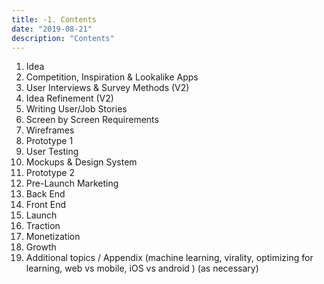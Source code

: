 ```yaml
---
title: -1. Contents
date: "2019-08-21"
description: "Contents"
---
```


1. Idea
2. Competition, Inspiration & Lookalike Apps 
3. User Interviews & Survey Methods (V2)
4. Idea Refinement (V2)
5. Writing User/Job Stories 
6. Screen by Screen Requirements 
7. Wireframes
8. Prototype 1
9. User Testing
10. Mockups & Design System
11. Prototype 2
12. Pre-Launch Marketing 
13. Back End 
14. Front End 
15. Launch
16. Traction
17. Monetization
18. Growth
19. Additional topics / Appendix (machine learning, virality, optimizing for learning, web vs mobile, iOS vs android ) (as necessary)